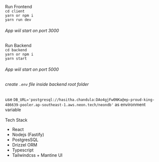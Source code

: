 <div>
Run Frontend
<br />
<code>cd client</code>
<br />
<code>yarn or npm i</code>
<br />
<code>yarn run dev</code>
<h6>App wiil start on port 3000</h6>
</h6>

<div>
Run Backend
<br />
<code>cd backend</code>
<br />
<code>yarn or npm i</code>
<br />
<code>yarn start</code>
<h6>App wiil start on port 5000</h6>
</div>

<h6>create <code>.env</code> file inside backend root folder</h6>

<div>use 
<code>DB_URL='postgresql://hasitha.chandula:DAo4gjFw0NKa@ep-proud-king-486639-pooler.ap-southeast-1.aws.neon.tech/neondb'</code>
as environment variable
</div>

<br />
<div>
Tech Stack

<ul>
<li>React</li>
<li>Nodejs (Fastify)</li>
<li>PostgresSQL</li>
<li>Drizzel ORM</li>
<li>Typescript</li>
<li>Tailwindcss + Mantine UI</li>
</ul>
</div>
